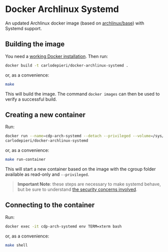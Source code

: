 # Docker Archlinux Systemd

An updated Archlinux docker image (based on [archlinux/base](https://hub.docker.com/r/archlinux/base)) with Systemd support.

## Building the image

You need a [working Docker installation](https://docs.docker.com/engine/install/).
Then run:

```bash
docker build -t carlodepieri/docker-archlinux-systemd .
```

or, as a convenience:

```bash
make
```

This will build the image. The command `docker images` can then be used to verify a
successful build.

## Creating a new container

Run:

```bash
docker run --name=cdp-arch-systemd --detach --privileged --volume=/sys/fs/cgroup:/sys/fs/cgroup:ro
carlodepieri/docker-archlinux-systemd
```

or, as a convenience:

```bash
make run-container
```

This will start a new container based on the image with the cgroup folder available
as read-only and `--privileged`.

> **Important Note**: these steps are necessary to make systemd behave,
but be sure to understand [the security concerns involved](https://docs.docker.com/engine/reference/run/#runtime-privilege-and-linux-capabilities).

## Connecting to the container

Run:

```bash
docker exec -it cdp-arch-systemd env TERM=xterm bash
```

or, as a convenience:

```bash
make shell
```
